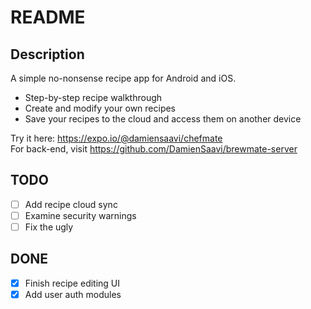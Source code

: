 # README

## Description
A simple no-nonsense recipe app for Android and iOS.
* Step-by-step recipe walkthrough
* Create and modify your own recipes
* Save your recipes to the cloud and access them on another device

Try it here: https://expo.io/@damiensaavi/chefmate  
For back-end, visit https://github.com/DamienSaavi/brewmate-server

## TODO
- [ ] Add recipe cloud sync
- [ ] Examine security warnings
- [ ] Fix the ugly

## DONE
- [x] Finish recipe editing UI
- [x] Add user auth modules